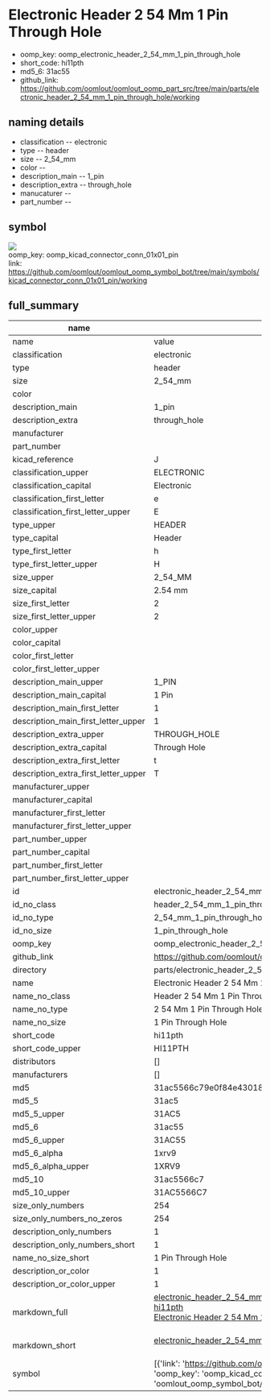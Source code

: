 # Electronic Header 2 54 Mm 1 Pin Through Hole

  
* oomp_key: oomp_electronic_header_2_54_mm_1_pin_through_hole 
* short_code: hi11pth
* md5_6: 31ac55  
* github_link: https://github.com/oomlout/oomlout_oomp_part_src/tree/main/parts/electronic_header_2_54_mm_1_pin_through_hole/working  
## naming details
* classification -- electronic
* type -- header
* size -- 2_54_mm
* color -- 
* description_main -- 1_pin
* description_extra -- through_hole
* manucaturer -- 
* part_number -- 



## symbol

![](symbol/{index}/working/working_600.png)  
oomp_key: oomp_kicad_connector_conn_01x01_pin  
link: https://github.com/oomlout/oomlout_oomp_symbol_bot/tree/main/symbols/kicad_connector_conn_01x01_pin/working  


## full_summary
| name | value | 
| --- | --- | 
| name | value | 
| classification | electronic | 
| type | header | 
| size | 2_54_mm | 
| color |  | 
| description_main | 1_pin | 
| description_extra | through_hole | 
| manufacturer |  | 
| part_number |  | 
| kicad_reference | J | 
| classification_upper | ELECTRONIC | 
| classification_capital | Electronic | 
| classification_first_letter | e | 
| classification_first_letter_upper | E | 
| type_upper | HEADER | 
| type_capital | Header | 
| type_first_letter | h | 
| type_first_letter_upper | H | 
| size_upper | 2_54_MM | 
| size_capital | 2.54 mm | 
| size_first_letter | 2 | 
| size_first_letter_upper | 2 | 
| color_upper |  | 
| color_capital |  | 
| color_first_letter |  | 
| color_first_letter_upper |  | 
| description_main_upper | 1_PIN | 
| description_main_capital | 1 Pin | 
| description_main_first_letter | 1 | 
| description_main_first_letter_upper | 1 | 
| description_extra_upper | THROUGH_HOLE | 
| description_extra_capital | Through Hole | 
| description_extra_first_letter | t | 
| description_extra_first_letter_upper | T | 
| manufacturer_upper |  | 
| manufacturer_capital |  | 
| manufacturer_first_letter |  | 
| manufacturer_first_letter_upper |  | 
| part_number_upper |  | 
| part_number_capital |  | 
| part_number_first_letter |  | 
| part_number_first_letter_upper |  | 
| id | electronic_header_2_54_mm_1_pin_through_hole | 
| id_no_class | header_2_54_mm_1_pin_through_hole | 
| id_no_type | 2_54_mm_1_pin_through_hole | 
| id_no_size | 1_pin_through_hole | 
| oomp_key | oomp_electronic_header_2_54_mm_1_pin_through_hole | 
| github_link | https://github.com/oomlout/oomlout_oomp_part_src/tree/main/parts/electronic_header_2_54_mm_1_pin_through_hole/working | 
| directory | parts/electronic_header_2_54_mm_1_pin_through_hole | 
| name | Electronic Header 2 54 Mm 1 Pin Through Hole | 
| name_no_class | Header 2 54 Mm 1 Pin Through Hole | 
| name_no_type | 2 54 Mm 1 Pin Through Hole | 
| name_no_size | 1 Pin Through Hole | 
| short_code | hi11pth | 
| short_code_upper | HI11PTH | 
| distributors | [] | 
| manufacturers | [] | 
| md5 | 31ac5566c79e0f84e43018ba6faa34ca | 
| md5_5 | 31ac5 | 
| md5_5_upper | 31AC5 | 
| md5_6 | 31ac55 | 
| md5_6_upper | 31AC55 | 
| md5_6_alpha | 1xrv9 | 
| md5_6_alpha_upper | 1XRV9 | 
| md5_10 | 31ac5566c7 | 
| md5_10_upper | 31AC5566C7 | 
| size_only_numbers | 254 | 
| size_only_numbers_no_zeros | 254 | 
| description_only_numbers | 1 | 
| description_only_numbers_short | 1 | 
| name_no_size_short | 1 Pin Through Hole | 
| description_or_color | 1 | 
| description_or_color_upper | 1 | 
| markdown_full | [electronic_header_2_54_mm_1_pin_through_hole](https://github.com/oomlout/oomlout_oomp_part_src/tree/main/parts/electronic_header_2_54_mm_1_pin_through_hole/working)<br>[hi11pth](https://github.com/oomlout/oomlout_oomp_part_src/tree/main/parts/electronic_header_2_54_mm_1_pin_through_hole/working)<br>[Electronic Header 2 54 Mm 1 Pin Through Hole](https://github.com/oomlout/oomlout_oomp_part_src/tree/main/parts/electronic_header_2_54_mm_1_pin_through_hole/working)<br><br> | 
| markdown_short | [electronic_header_2_54_mm_1_pin_through_hole](https://github.com/oomlout/oomlout_oomp_part_src/tree/main/parts/electronic_header_2_54_mm_1_pin_through_hole/working)<br><br> | 
| symbol | [{'link': 'https://github.com/oomlout/oomlout_oomp_symbol_bot/tree/main/symbols/kicad_connector_conn_01x01_pin', 'oomp_key': 'oomp_kicad_connector_conn_01x01_pin', 'directory': 'oomlout_oomp_symbol_bot/symbols/kicad_connector_conn_01x01_pin//working/working.kicad_sym', 'index': 0}] | 
